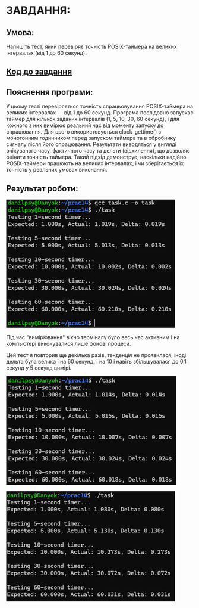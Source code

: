 # ЗАВДАННЯ:

## Умова:

Напишіть тест, який перевіряє точність POSIX-таймера на великих інтервалах (від 1 до 60 секунд).

## [Код до завдання](task.c)

## Пояснення програми:

У цьому тесті перевіряється точність спрацьовування POSIX-таймера на великих інтервалах — від 1 до 60 секунд. Програма послідовно запускає таймер для кількох заданих інтервалів (1, 5, 10, 30, 60 секунд), і для кожного з них вимірює реальний час від моменту запуску до спрацювання. Для цього використовується clock_gettime() з монотонним годинником перед запуском таймера та в обробнику сигналу після його спрацювання. Результати виводяться у вигляді очікуваного часу, фактичного часу та дельти (відхилення), що дозволяє оцінити точність таймера. Такий підхід демонструє, наскільки надійно POSIX-таймери працюють на великих інтервалах, і чи зберігається їх точність у реальних умовах виконання.

## Результат роботи:

![](1.jpg)

Під час "вимірювання" вікно терміналу було весь час активним і на компьютері виконувалися лише фонові процеси.

Цей тест я повторив ще декілька разів, тенденція не проявилася, іноді дельта була велика і на 60 секунд, і на 10 і навіть збільшувалася до 0.1 секунд у 5 секунд вимірі. 

![](2.jpg)

![](3.jpg)